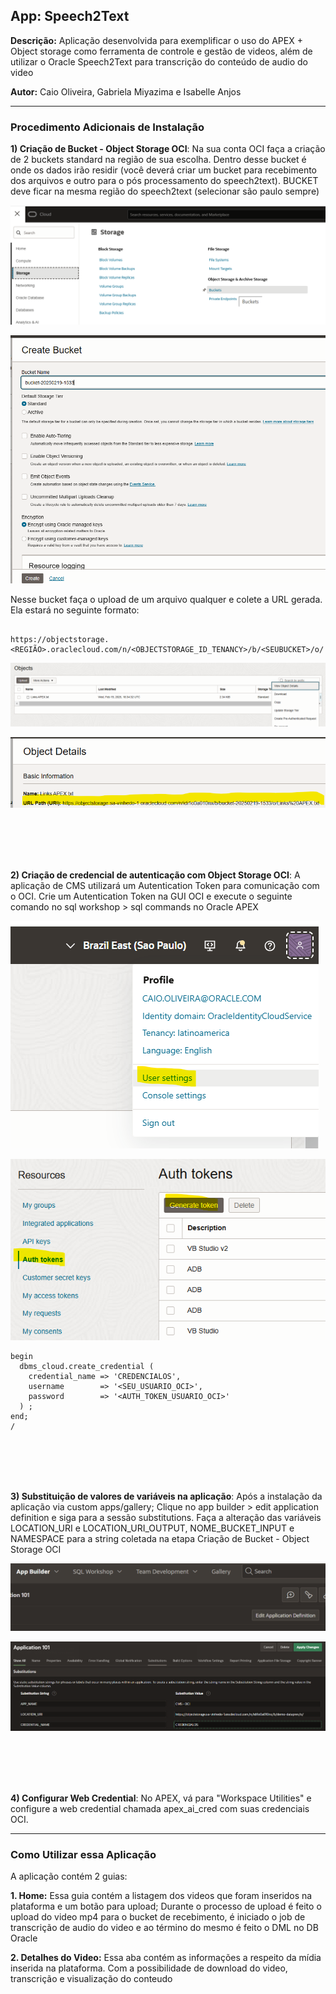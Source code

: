 ## **App: Speech2Text**
**Descrição:** Aplicação desenvolvida para exemplificar o uso do APEX + Object storage como ferramenta de controle e gestão de videos, além de utilizar o Oracle Speech2Text para transcrição do conteúdo de audio do video

**Autor:** Caio Oliveira, Gabriela Miyazima e Isabelle Anjos  

---

### **Procedimento Adicionais de Instalação**

**1) Criação de Bucket - Object Storage OCI**: Na sua conta OCI faça a criação de 2 buckets standard na região de sua escolha. Dentro desse bucket é onde os dados irão residir (você deverá criar um bucket para recebimento dos arquivos e outro para o pós processamento do speech2text). BUCKET deve ficar na mesma região do speech2text (selecionar são paulo sempre)

![cms_imagem01](https://github.com/caiogusto2/oracleapex/blob/81ef09e3a9c3e09e74f4d996839b972bc6c82832/CMS_OCI/imagens/cms_img01.png)

![cms_imagem02](https://github.com/caiogusto2/oracleapex/blob/81ef09e3a9c3e09e74f4d996839b972bc6c82832/CMS_OCI/imagens/cms_img02.png)


Nesse bucket faça o upload de um arquivo qualquer e colete a URL gerada. Ela estará no seguinte formato: 
```

https://objectstorage.<REGIÃO>.oraclecloud.com/n/<OBJECTSTORAGE_ID_TENANCY>/b/<SEUBUCKET>/o/

```


![cms_imagem03](https://github.com/caiogusto2/oracleapex/blob/81ef09e3a9c3e09e74f4d996839b972bc6c82832/CMS_OCI/imagens/cms_img03.png)

![cms_imagem04](https://github.com/caiogusto2/oracleapex/blob/81ef09e3a9c3e09e74f4d996839b972bc6c82832/CMS_OCI/imagens/cms_img04.png)

<br>
<br>
<br>
<br>

**2) Criação de credencial de autenticação com Object Storage OCI**: A aplicação de CMS utilizará um Autentication Token para comunicação com o OCI. Crie um Autentication Token na GUI OCI e execute o seguinte comando no sql workshop > sql commands no Oracle APEX

![cms_imagem05](https://github.com/caiogusto2/oracleapex/blob/b62dd3da5fb934825a23dd17e243944644db5e2f/CMS_OCI/imagens/cms_img05.png)

![cms_imagem06](https://github.com/caiogusto2/oracleapex/blob/b62dd3da5fb934825a23dd17e243944644db5e2f/CMS_OCI/imagens/cms_img06.png)

```
begin
  dbms_cloud.create_credential (
    credential_name => 'CREDENCIALOS',
    username        => '<SEU_USUARIO_OCI>',
    password        => '<AUTH_TOKEN_USUARIO_OCI>'
  ) ;
end;
/

```
<br>
<br>
<br>
<br>

**3) Substituição de valores de variáveis na aplicação**: Após a instalação da aplicação via custom apps/gallery; Clique no app builder > edit application definition e siga para a sessão substitutions. Faça a alteração das variáveis LOCATION_URI e LOCATION_URI_OUTPUT, NOME_BUCKET_INPUT e NAMESPACE para a string coletada na etapa Criação de Bucket - Object Storage OCI

![cms_imagem07](https://github.com/caiogusto2/oracleapex/blob/6296deedb2e1a03058904e7cc670422e9592b49b/CMS_OCI/imagens/cms_img07.png)

![cms_imagem08](https://github.com/caiogusto2/oracleapex/blob/6296deedb2e1a03058904e7cc670422e9592b49b/CMS_OCI/imagens/cms_img08.png)

<br>
<br>
<br>
<br>

**4) Configurar Web Credential**: No APEX, vá para "Workspace Utilities" e configure a web credential chamada apex_ai_cred com suas credenciais OCI.

---

### **Como Utilizar essa Aplicação**

A aplicação contém 2 guias:

**1. Home:** Essa guia contém a listagem dos videos que foram inseridos na plataforma e um botão para upload; Durante o processo de upload é feito o upload do video mp4 para o bucket de recebimento, é iniciado o job de transcrição de audio do video e ao término do mesmo é feito o DML no DB Oracle

**2. Detalhes do Video:** Essa aba contém as informações a respeito da mídia inserida na plataforma. Com a possibilidade de download do video, transcrição e visualização do conteudo